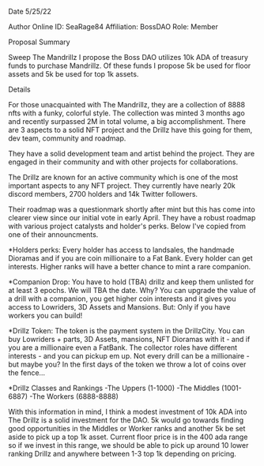 Date 5/25/22

Author
Online ID: SeaRage84 Affiliation: BossDAO Role: Member

Proposal Summary

Sweep The Mandrillz
I propose the Boss DAO utilizes 10k ADA of treasury funds to purchase Mandrillz.  Of these funds I propose 5k be used for floor assets and 5k be used for top 1k assets.

Details

For those unacquainted with The Mandrillz, they are a collection of 8888 nfts with a funky, colorful style.  The collection was minted 3 months ago and recently surpassed
2M in total volume, a big accomplishment.  There are 3 aspects to a solid NFT project and the Drillz have this going for them, dev team, community and roadmap.  

They have a solid development team and artist behind the project.  They are engaged in their community and with other projects for collaborations.  

The Drillz are known for an active community which is one of the most important aspects to any NFT project.  They currently
have nearly 20k discord members, 2700 holders and 14k Twitter followers.

Their roadmap was a questionmark shortly after mint but this has come into clearer view since our initial vote in early April.  They have a robust roadmap with various
project catalysts and holder's perks. Below I've copied from one of their announcments.

*Holders perks: Every holder has access to landsales, the handmade Dioramas and if you are coin millionaire to a Fat Bank. Every holder can get interests. 
Higher ranks will have a better chance to mint a rare companion.

*Companion Drop: You have to hold (TBA) drillz and keep them unlisted for at least 3 epochs. We will TBA the date. Why? 
You can upgrade the value of a drill with a companion, you get higher coin interests and it gives you access to Lowriders, 3D Assets and Mansions. 
But: Only if you have workers you can build! 

*Drillz Token: The token is the payment system in the DrillzCity. You can buy Lowriders + parts, 3D Assets, mansions, NFT Dioramas with it - 
and if you are a millionaire even a FatBank. The collector roles have different interests - and you can pickup em up. Not every drill can be a
millionaire - but maybe you? In the first days of the token we throw a lot of coins over the fence…

*Drillz Classes and Rankings
-The Uppers (1-1000)
-The Middles (1001-6887)
-The Workers (6888-8888)

With this information in mind, I think a modest investment of 10k ADA into The Drillz is a solid investment for the DAO.  5k would go towards finding good opportunities 
in the Middles or Worker ranks and another 5k be set aside to pick up a top 1k asset.  Current floor price is in the 400 ada range so if we invest in this range, we 
should be able to pick up around 10 lower ranking Drillz and anywhere between 1-3 top 1k depending on pricing.
